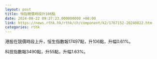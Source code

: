 ```yaml
---
layout: post
title: 恒指競價時段升106點
date: 2024-08-22 09:27:23.000000000 +08:00
link: https://news.rthk.hk/rthk/ch/component/k2/1767152-20240822.htm
categories: rthk
---
```


港股在競價時段上升，恒生指數報17497點，升106點，升幅0.61%。

科技指數報3490點，升55點，升幅1.63%。
